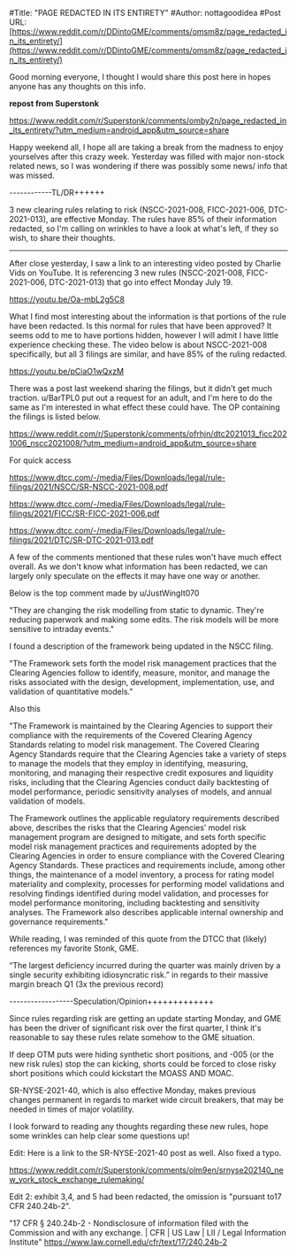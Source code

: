 #Title: "PAGE REDACTED IN ITS ENTIRETY"
#Author: nottagoodidea
#Post URL: [https://www.reddit.com/r/DDintoGME/comments/omsm8z/page_redacted_in_its_entirety/](https://www.reddit.com/r/DDintoGME/comments/omsm8z/page_redacted_in_its_entirety/)


Good morning everyone, I thought I would share this post here in hopes anyone has any thoughts on this info.

**repost from Superstonk**

https://www.reddit.com/r/Superstonk/comments/omby2n/page_redacted_in_its_entirety/?utm_medium=android_app&utm_source=share

Happy weekend all, I hope all are taking a break from the madness to enjoy yourselves after this crazy week. Yesterday was filled with major non-stock related news, so I was wondering if there was possibly some news/ info that was missed. 

 ------------TL/DR++++++

3 new clearing rules relating to risk (NSCC-2021-008, FICC-2021-006, DTC-2021-013), are effective Monday.  The rules have 85% of their information redacted, so I'm calling on wrinkles to have a look at what's left, if they so wish, to share their thoughts.

_______________________________________________

After close yesterday, I saw a link to an interesting video posted by Charlie Vids on YouTube.  It is referencing 3 new rules (NSCC-2021-008, FICC-2021-006, DTC-2021-013) that go into effect Monday July 19.

https://youtu.be/Oa-mbL2g5C8

What I find most interesting about the information is that portions of the rule have been redacted.  Is this normal for rules that have been approved?  It seems odd to me to have portions hidden, however I will admit I have little experience checking these.  The video below is about NSCC-2021-008 specifically, but all 3 filings are similar, and have 85% of the ruling redacted.

https://youtu.be/pCiaO1wQxzM

There was a post last weekend sharing the filings, but it didn't get much traction.  u/BarTPL0 put out a request for an adult, and I'm here to do the same as I'm interested in what effect these could have.  The OP containing the filings is listed below.

https://www.reddit.com/r/Superstonk/comments/ofrhjn/dtc2021013_ficc2021006_nscc2021008/?utm_medium=android_app&utm_source=share

For quick access

https://www.dtcc.com/-/media/Files/Downloads/legal/rule-filings/2021/NSCC/SR-NSCC-2021-008.pdf

https://www.dtcc.com/-/media/Files/Downloads/legal/rule-filings/2021/FICC/SR-FICC-2021-006.pdf

https://www.dtcc.com/-/media/Files/Downloads/legal/rule-filings/2021/DTC/SR-DTC-2021-013.pdf

A few of the comments mentioned that these rules won't have much effect overall.  As we don't know what information has been redacted, we can largely only speculate on the effects it may have one way or another.

Below is the top comment made by u/JustWingIt070

"They are changing the risk modelling from static to dynamic. They're reducing paperwork and making some edits. The risk models will be more sensitive to intraday events."

I found a description of the framework being updated in the NSCC filing.  

"The Framework sets forth the model risk  management practices that the Clearing Agencies follow to identify, measure,  monitor, and manage the risks associated with the design, development, implementation, use, and validation  of quantitative models."

Also this

"The Framework is maintained by the Clearing  Agencies to support their compliance with the requirements of the Covered Clearing Agency  Standards relating to  model risk management. The Covered Clearing Agency Standards require that the  Clearing Agencies take  a variety of  steps to manage the models that they employ in identifying, measuring, monitoring, and managing their respective credit exposures and liquidity risks,  including that the Clearing Agencies conduct daily backtesting of model performance,  periodic sensitivity  analyses of  models, and  annual validation of models.

 The Framework outlines the applicable regulatory requirements described above, describes the risks that the Clearing Agencies’  model risk management  program are designed to mitigate, and sets forth specific model risk management practices and  requirements adopted by the Clearing  Agencies in  order to ensure  compliance with the  Covered Clearing Agency Standards. These practices and requirements include, among other things, the maintenance of a model inventory, a process for rating model materiality and complexity, processes for performing model validations and resolving findings identified  during model validation, and processes for model performance monitoring, including backtesting and sensitivity analyses. The Framework also describes applicable internal ownership and governance requirements."

While reading, I was reminded of this quote from the DTCC that (likely) references my favorite Stonk, GME.

“The largest deficiency incurred during the quarter was mainly driven by a single security exhibiting idiosyncratic risk.” in regards to their massive margin breach Q1 (3x the previous record)

------------------Speculation/Opinion+++++++++++++

Since rules regarding risk are getting an update starting Monday, and GME has been the driver of significant risk over the first quarter, I think it's reasonable to say these rules relate somehow to the GME situation.  

If deep OTM puts were hiding synthetic short positions, and -005 (or the new risk rules) stop the can kicking, shorts could be forced to close risky short positions which could kickstart the MOASS AND MOAC.  

SR-NYSE-2021-40, which is also effective Monday, makes previous changes permanent in regards to market wide circuit breakers, that may be needed in times of major volatility.

I look forward to reading any thoughts regarding these new rules, hope some wrinkles can help clear some questions up!

Edit: Here is a link to the SR-NYSE-2021-40 post as well.  Also fixed a typo.

https://www.reddit.com/r/Superstonk/comments/olm9en/srnyse202140_new_york_stock_exchange_rulemaking/

Edit 2:  exhibit 3,4, and 5 had been redacted, the omission is "pursuant to17 CFR 240.24b-2".

"17 CFR § 240.24b-2 - Nondisclosure of information filed with the Commission and with any exchange. | CFR | US Law | LII / Legal Information Institute" https://www.law.cornell.edu/cfr/text/17/240.24b-2
